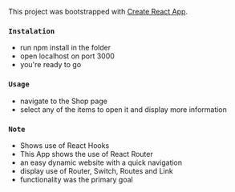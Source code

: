 This project was bootstrapped with [Create React App](https://github.com/facebook/create-react-app).

### `Instalation`

- run npm install in the folder
- open localhost on port 3000
- you're ready to go

### `Usage`

- navigate to the Shop page
- select any of the items to open it and display more information

### `Note`

- Shows use of React Hooks
- This App shows the use of React Router
- an easy dynamic website with a quick navigation
- display use of Router, Switch, Routes and Link
- functionality was the primary goal
